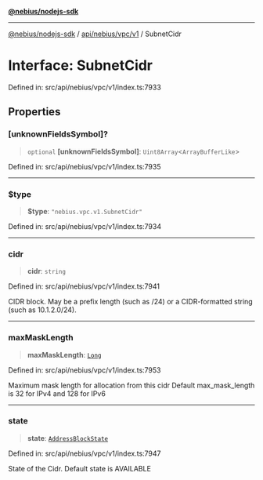 [**@nebius/nodejs-sdk**](../../../../../README.md)

---

[@nebius/nodejs-sdk](../../../../../README.md) / [api/nebius/vpc/v1](../README.md) / SubnetCidr

# Interface: SubnetCidr

Defined in: src/api/nebius/vpc/v1/index.ts:7933

## Properties

### \[unknownFieldsSymbol\]?

> `optional` **\[unknownFieldsSymbol\]**: `Uint8Array`\<`ArrayBufferLike`\>

Defined in: src/api/nebius/vpc/v1/index.ts:7935

---

### $type

> **$type**: `"nebius.vpc.v1.SubnetCidr"`

Defined in: src/api/nebius/vpc/v1/index.ts:7934

---

### cidr

> **cidr**: `string`

Defined in: src/api/nebius/vpc/v1/index.ts:7941

CIDR block.
May be a prefix length (such as /24) or a CIDR-formatted string (such as 10.1.2.0/24).

---

### maxMaskLength

> **maxMaskLength**: [`Long`](../../../../../runtime/protos/core/classes/Long.md)

Defined in: src/api/nebius/vpc/v1/index.ts:7953

Maximum mask length for allocation from this cidr
Default max_mask_length is 32 for IPv4 and 128 for IPv6

---

### state

> **state**: [`AddressBlockState`](../type-aliases/AddressBlockState.md)

Defined in: src/api/nebius/vpc/v1/index.ts:7947

State of the Cidr.
Default state is AVAILABLE
